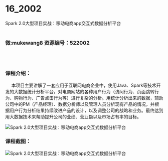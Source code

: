 # 16_2002
Spark 2.0大型项目实战：移动电商app交互式数据分析平台
<br/></br>
<h3>微:mukewang8 资源编号：522002</h3>
<br/></br>
<h3>课程介绍：</h3>
<div class="para">&nbsp;&nbsp;&nbsp;&nbsp; 本项目主要讲解了一套应用于互联网电商企业中，使用Java、<a title="查看与 Spark 相关的文章" target="_blank">Spark</a>等技术开发的大数据统计分析平台，对电商网站的各种用户行为（访问行为、页面跳转行为、购物行为、广告点击行为等）进行复杂的分析。用统计分析出来的数据，辅助公司中的PM（产品经理）、数据分析师以及管理人员分析现有产品的情况，并根据用户行为分析结果持续改进产品的设计，以及调整公司的战略和业务。最终达到用大数据技术来帮助提升公司的业绩、营业额以及市场占有率的目标。</div>
<p><img src="https://www.ko996.com/wp-content/uploads/img/2018/04/2-22-300x155.png" alt="Spark 2.0大型项目实战：移动电商app交互式数据分析平台"></p>
<div></div>
<div class="info-desc">
<h3>课程截图：</h3>
<p><img src="https://www.ko996.com/wp-content/uploads/img/2018/04/3-24.png" alt="Spark 2.0大型项目实战：移动电商app交互式数据分析平台"></p>


			
</div>
